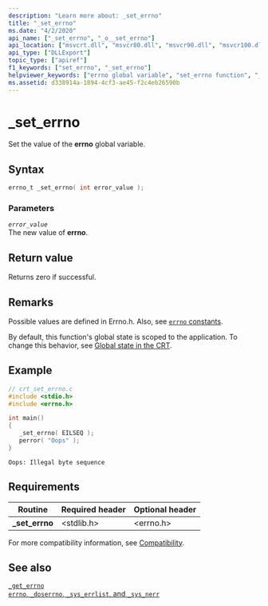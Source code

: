 ```yaml
---
description: "Learn more about: _set_errno"
title: "_set_errno"
ms.date: "4/2/2020"
api_name: ["_set_errno", "_o__set_errno"]
api_location: ["msvcrt.dll", "msvcr80.dll", "msvcr90.dll", "msvcr100.dll", "msvcr100_clr0400.dll", "msvcr110.dll", "msvcr110_clr0400.dll", "msvcr120.dll", "msvcr120_clr0400.dll", "ucrtbase.dll", "api-ms-win-crt-runtime-l1-1-0.dll", "api-ms-win-crt-private-l1-1-0.dll"]
api_type: ["DLLExport"]
topic_type: ["apiref"]
f1_keywords: ["set_errno", "_set_errno"]
helpviewer_keywords: ["errno global variable", "set_errno function", "_set_errno function"]
ms.assetid: d338914a-1894-4cf3-ae45-f2c4eb26590b
---
```

# _set_errno

Set the value of the **errno** global variable.

## Syntax

```C
errno_t _set_errno( int error_value );
```

### Parameters

*`error_value`*\
The new value of **errno**.

## Return value

Returns zero if successful.

## Remarks

Possible values are defined in Errno.h. Also, see [`errno` constants](../errno-constants.md).

By default, this function's global state is scoped to the application. To change this behavior, see [Global state in the CRT](../global-state.md).

## Example

```C
// crt_set_errno.c
#include <stdio.h>
#include <errno.h>

int main()
{
   _set_errno( EILSEQ );
   perror( "Oops" );
}
```

```Output
Oops: Illegal byte sequence
```

## Requirements

|Routine|Required header|Optional header|
|-------------|---------------------|---------------------|
|**_set_errno**|\<stdlib.h>|\<errno.h>|

For more compatibility information, see [Compatibility](../compatibility.md).

## See also

[`_get_errno`](get-errno.md)\
[`errno`, `_doserrno`, `_sys_errlist`, and `_sys_nerr`](../errno-doserrno-sys-errlist-and-sys-nerr.md)
